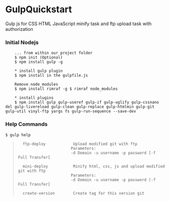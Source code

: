 # GulpQuickstart
Gulp js for CSS HTML JavaScript minify task and ftp upload task with authorization

### Initial Nodejs
		
		... from within our project folder
		$ npm init (Optional)
		$ npm install gulp -g

		* install gulp plugin
		$ npm install in the gulpfile.js

		Remove node_modules
		$ npm install rimraf -g $ rimraf node_modules

		* install plugins
		$ npm install gulp gulp-useref gulp-if gulp-uglify gulp-cssnano del gulp-livereload gulp-clean gulp-replace gulp-htmlmin gulp-git gulp-util vinyl-ftp yargs fs gulp-run-sequence --save-dev

### Help Commands

	$ gulp help

>		ftp-deploy            Upload modified git with ftp
>		                     Parameters:
>		                     -d Domain -u username -p password [-f Full Transfer]
>
>		mini-deploy           Minify html, css, js and upload modified git with ftp
>		                     Parameters:
>		                     -d Domain -u username -p password [-f Full Transfer]
>
>		create-version        Create tag for this version git
